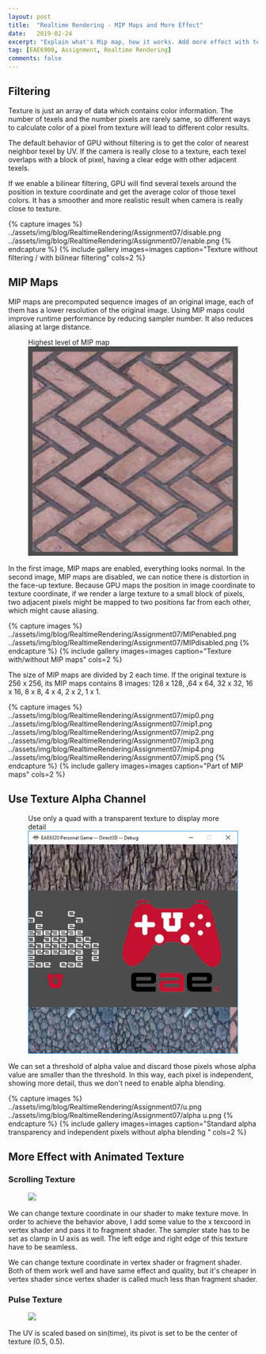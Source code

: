 ```yaml
---
layout: post
title:  "Realtime Rendering - MIP Maps and More Effect"
date:   2019-02-24
excerpt: "Explain what's Mip map, how it works. Add more effect with texture UV and alpha value."
tag: [EAE6900, Assignment, Realtime Rendering]
comments: false
---
```


## Filtering
Texture is just an array of data which contains color information. The number of texels and the number pixels are rarely same, so different ways to calculate color of a pixel from texture will lead to different color results. 

The default behavior of GPU without filtering is to get the color of nearest neighbor texel by UV. If the camera is really close to a texture, each texel overlaps with a block of pixel, having a clear edge with other adjacent texels.

If we enable a bilinear filtering, GPU will find several texels around the position in texture coordinate and get the average color of those texel colors. It has a smoother and more realistic result when camera is really close to texture.

{% capture images %}
    ../assets/img/blog/RealtimeRendering/Assignment07/disable.png
    ../assets/img/blog/RealtimeRendering/Assignment07/enable.png
{% endcapture %}
{% include gallery images=images caption="Texture without filtering / with bilinear filtering" cols=2 %}


## MIP Maps
MIP maps are precomputed sequence images of an original image, each of them has a lower resolution of the original image. Using MIP maps could improve runtime performance by reducing sampler number. It also reduces aliasing at large distance.

<figure>
Highest level of MIP map
	<a href="../assets/img/blog/RealtimeRendering/Assignment07/highMIP.png"><img src="../assets/img/blog/RealtimeRendering/Assignment07/highMIP.png"></a>
</figure>

In the first image, MIP maps are enabled, everything looks normal. In the second image, MIP maps are disabled, we can notice there is distortion in the face-up texture. Because GPU maps the position in image coordinate to texture coordinate, if we render a large texture to a small block of pixels, two adjacent pixels might be mapped to two positions far from each other, which might cause aliasing. 

{% capture images %}
    ../assets/img/blog/RealtimeRendering/Assignment07/MIPenabled.png
    ../assets/img/blog/RealtimeRendering/Assignment07/MIPdisabled.png
{% endcapture %}
{% include gallery images=images caption="Texture with/without MIP maps" cols=2 %}

The size of MIP maps are divided by 2 each time. If the original texture is 256 x 256, its MIP maps contains 8 images:
128 x 128, ,64 x 64, 32 x 32, 16 x 16, 8 x 8, 4 x 4, 2 x 2, 1 x 1.

{% capture images %}
    ../assets/img/blog/RealtimeRendering/Assignment07/mip0.png
    ../assets/img/blog/RealtimeRendering/Assignment07/mip1.png
    ../assets/img/blog/RealtimeRendering/Assignment07/mip2.png
    ../assets/img/blog/RealtimeRendering/Assignment07/mip3.png
    ../assets/img/blog/RealtimeRendering/Assignment07/mip4.png
    ../assets/img/blog/RealtimeRendering/Assignment07/mip5.png
{% endcapture %}
{% include gallery images=images caption="Part of MIP maps" cols=2 %}


## Use Texture Alpha Channel

<figure>
Use only a quad with a transparent texture to display more detail
	<a href="../assets/img/blog/RealtimeRendering/Assignment07/1.png"><img src="../assets/img/blog/RealtimeRendering/Assignment07/1.png"></a>
</figure>

We can set a threshold of alpha value and discard those pixels whose alpha value are smaller than the threshold. In this way, each pixel is independent, showing more detail, thus we don't need to enable alpha blending. 

{% capture images %}
    ../assets/img/blog/RealtimeRendering/Assignment07/u.png
    ../assets/img/blog/RealtimeRendering/Assignment07/alpha u.png
{% endcapture %}
{% include gallery images=images caption="Standard alpha transparency and independent pixels without alpha blending " cols=2 %}

## More Effect with Animated Texture

### Scrolling Texture
<figure>
	<a href="../assets/img/blog/RealtimeRendering/Assignment07/river.gif"><img src="../assets/img/blog/RealtimeRendering/Assignment07/river.gif"></a>
</figure>

We can change texture coordinate in our shader to make texture move. In order to achieve the behavior above, I add some value to the x texcoord in vertex shader and pass it to fragment shader. The sampler state has to be set as clamp in U axis as well. The left edge and right edge of this texture have to be seamless. 

We can change texture coordinate in vertex shader or fragment shader. Both of them work well and have same effect and quality, but it's cheaper in vertex shader since vertex shader is called much less than fragment shader.

### Pulse Texture
<figure>
	<a href="../assets/img/blog/RealtimeRendering/Assignment07/river.gif"><img src="../assets/img/blog/RealtimeRendering/Assignment07/pulse.gif"></a>
</figure>

The UV is scaled based on sin(time), its pivot is set to be the center of texture (0.5, 0.5).
